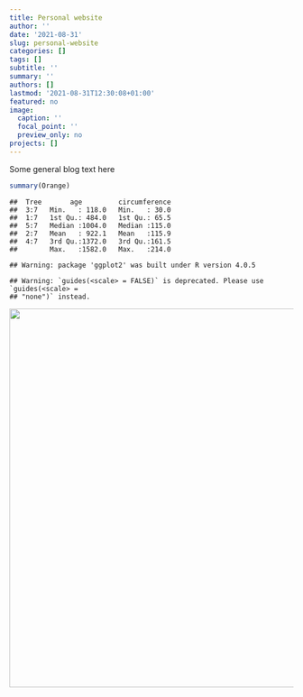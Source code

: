 ```yaml
---
title: Personal website
author: ''
date: '2021-08-31'
slug: personal-website
categories: []
tags: []
subtitle: ''
summary: ''
authors: []
lastmod: '2021-08-31T12:30:08+01:00'
featured: no
image:
  caption: ''
  focal_point: ''
  preview_only: no
projects: []
---
```

Some general blog text here

```r
summary(Orange)
```

```
##  Tree       age         circumference  
##  3:7   Min.   : 118.0   Min.   : 30.0  
##  1:7   1st Qu.: 484.0   1st Qu.: 65.5  
##  5:7   Median :1004.0   Median :115.0  
##  2:7   Mean   : 922.1   Mean   :115.9  
##  4:7   3rd Qu.:1372.0   3rd Qu.:161.5  
##        Max.   :1582.0   Max.   :214.0
```


```
## Warning: package 'ggplot2' was built under R version 4.0.5
```

```
## Warning: `guides(<scale> = FALSE)` is deprecated. Please use `guides(<scale> =
## "none")` instead.
```

<img src="{{< blogdown/postref >}}index_files/figure-html/unnamed-chunk-2-1.png" width="672" />
